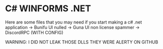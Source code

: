# C# WINFORMS .NET
Here are some files that you may need if you start making a c# .net application
-> Bunifu UI nulled
-> Guna UI non license spammer
-> DiscordRPC (WITH CONFIG)

WARNING: I DID NOT LEAK THOSE DLLS THEY WERE ALERTY ON GITHUB
